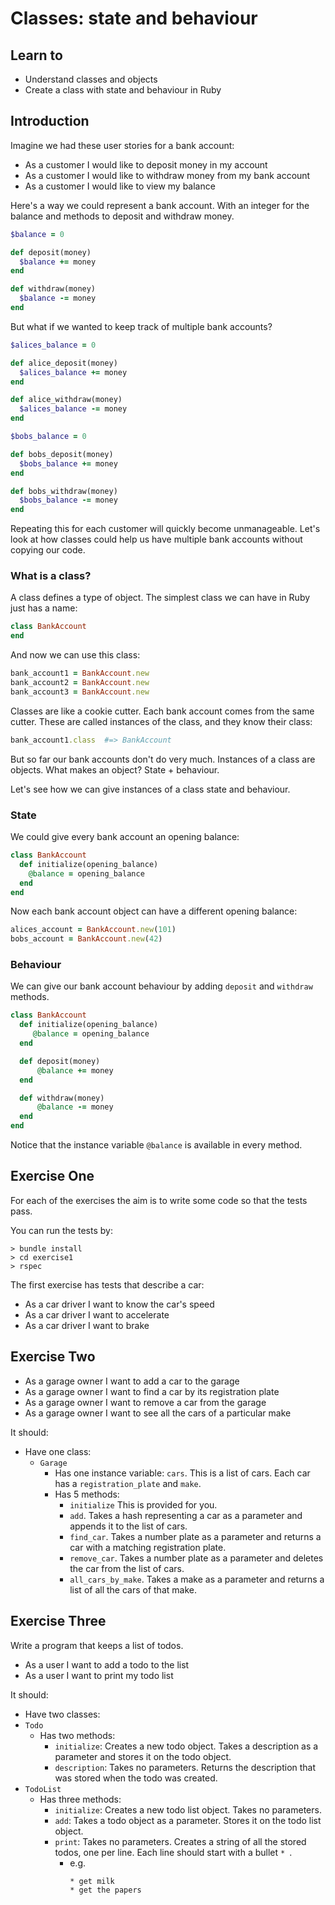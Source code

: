 # Classes: state and behaviour

## Learn to

- Understand classes and objects
- Create a class with state and behaviour in Ruby

## Introduction

Imagine we had these user stories for a bank account:

- As a customer I would like to deposit money in my account
- As a customer I would like to withdraw money from my bank account
- As a customer I would like to view my balance

Here's a way we could represent a bank account. With an integer for the balance
and methods to deposit and withdraw money.

```ruby
$balance = 0

def deposit(money)
  $balance += money
end

def withdraw(money)
  $balance -= money
end
```

But what if we wanted to keep track of multiple bank accounts?

```ruby
$alices_balance = 0

def alice_deposit(money)
  $alices_balance += money
end

def alice_withdraw(money)
  $alices_balance -= money
end

$bobs_balance = 0

def bobs_deposit(money)
  $bobs_balance += money
end

def bobs_withdraw(money)
  $bobs_balance -= money
end
```

Repeating this for each customer will quickly become unmanageable. Let's look at
how classes could help us have multiple bank accounts without copying our code.

### What is a class?

A class defines a type of object. The simplest class we can have in Ruby just has
a name:

```ruby
class BankAccount
end
```

And now we can use this class:

```ruby
bank_account1 = BankAccount.new
bank_account2 = BankAccount.new
bank_account3 = BankAccount.new
```

Classes are like a cookie cutter. Each bank account comes from the same cutter.
These are called instances of the class, and they know their class:

```ruby
bank_account1.class  #=> BankAccount
```

But so far our bank accounts don't do very much. Instances of a class are objects.
What makes an object? State + behaviour.

Let's see how we can give instances of a class state and behaviour.

### State

We could give every bank account an opening balance:

```ruby
class BankAccount
  def initialize(opening_balance)
    @balance = opening_balance
  end
end
```

Now each bank account object can have a different opening balance:

```ruby
alices_account = BankAccount.new(101)
bobs_account = BankAccount.new(42)
```

### Behaviour

We can give our bank account behaviour by adding `deposit` and `withdraw` methods.

```ruby
class BankAccount
  def initialize(opening_balance)
     @balance = opening_balance
  end

  def deposit(money)
      @balance += money
  end

  def withdraw(money)
      @balance -= money
  end
end
```

Notice that the instance variable `@balance` is available in every method.

## Exercise One

For each of the exercises the aim is to write some code so that the tests pass.

You can run the tests by:
```shell
> bundle install
> cd exercise1
> rspec
```

The first exercise has tests that describe a car:

- As a car driver I want to know the car's speed
- As a car driver I want to accelerate
- As a car driver I want to brake

## Exercise Two

- As a garage owner I want to add a car to the garage
- As a garage owner I want to find a car by its registration plate
- As a garage owner I want to remove a car from the garage
- As a garage owner I want to see all the cars of a particular make

It should:
* Have one class:
  * `Garage`
    * Has one instance variable:
      `cars`. This is a list of cars. Each car has a `registration_plate` and `make`.
    * Has 5 methods:
      * `initialize` This is provided for you.
      * `add`. Takes a hash representing a car as a parameter and appends it to the list of cars.
      * `find_car`. Takes a number plate as a parameter and returns a car with a matching registration plate.
      * `remove_car`. Takes a number plate as a parameter and deletes the car from the list of cars.
      * `all_cars_by_make`. Takes a make as a parameter and returns a list of all the cars of that make.

## Exercise Three

Write a program that keeps a list of todos.

- As a user I want to add a todo to the list
- As a user I want to print my todo list

It should:
* Have two classes:
 * `Todo`
   * Has two methods:
     * `initialize`: Creates a new todo object. Takes a description as a
       parameter and stores it on the todo object.
     * `description`: Takes no parameters. Returns the description that was
       stored when the todo was created.
 * `TodoList`
   * Has three methods:
     * `initialize`: Creates a new todo list object. Takes no parameters.
     * `add`: Takes a todo object as a parameter. Stores it on the
       todo list object.
     * `print`: Takes no parameters. Creates a string of all the
       stored todos, one per line. Each line should start with a bullet `* `.
       * e.g.
         ```
         * get milk
         * get the papers
         ```
